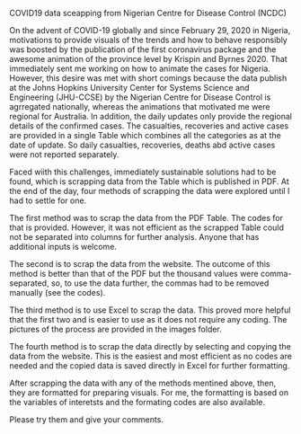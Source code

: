 COVID19 data sceapping from Nigerian Centre for Disease Control (NCDC)

On the advent of COVID-19 globally and since February 29, 2020 in Nigeria, motivations to provide visuals of the trends and how to behave responsibly was boosted by the publication of the first coronavirus package and the awesome animation of the province level by Krispin and Byrnes 2020. That immediately sent me working on how to animate the cases for Nigeria. However, this desire was met with short comings because the data publish at the Johns Hopkins University Center for Systems Science and Engineering (JHU-CCSE) by the Nigerian Centre for Disease Control is agrregated nationally, whereas the animations that motivated me were regional for Australia. In addition, the daily updates only provide the regional details of the confirmed cases. The casualties, recoveries and active cases are provided in a single Table which combines all the categories as at the date of update. So daily casualties, recoveries, deaths abd active cases were not reported separately.

Faced wiith this challenges, immediately sustainable solutions had to be found, which is scrapping data from the Table which is published in PDF. At the end of the day, four methods of scrapping the data were explored until I had to settle for one.

The first method was to scrap the data from the PDF Table. The codes for that is provided. However, it was not efficient as the scrapped Table could not be separated into columns for further analysis. Anyone that has additional inputs is welcome.

The second is to scrap the data from the website. The outcome of this method is better than that of the PDF but the thousand values were comma-separated, so, to use the data further, the commas had to be removed manually (see the codes).

The third method is to use Excel to scrap the data. This proved more helpful that the first two and is easier to use as it does not require any coding. The pictures of the process are provided in the images folder.

The fourth method is to scrap the data directly by selecting and copying the data from the website. This is the easiest and most efficient as no codes are needed and the copied data is saved directly in Excel for further formatting.

After scrapping the data with any of the methods mentined above, then, they are formatted for preparing visuals. For me, the formatting is based on the variables of interetsts and the formating codes are also available.

Please try them and give your comments.



